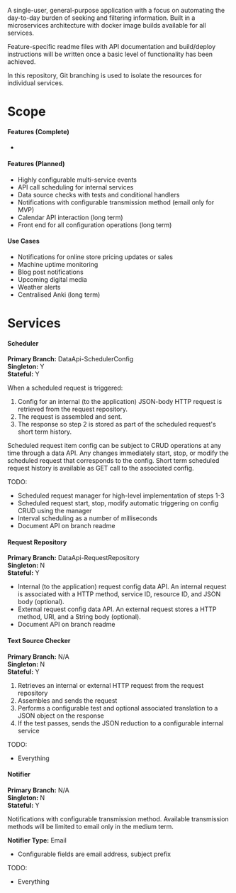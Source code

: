 A single-user, general-purpose application with a focus on automating the day-to-day burden of seeking and filtering
information. Built in a microservices architecture with docker image builds available for all services.

Feature-specific readme files with API documentation and build/deploy instructions will be written once a basic level
of functionality has been achieved.

In this repository, Git branching is used to isolate the resources for individual services.

# Scope
#### Features (Complete)
* 

#### Features (Planned)
* Highly configurable multi-service events
* API call scheduling for internal services
* Data source checks with tests and conditional handlers
* Notifications with configurable transmission method (email only for MVP)
* Calendar API interaction (long term)
* Front end for all configuration operations (long term)

#### Use Cases
* Notifications for online store pricing updates or sales
* Machine uptime monitoring
* Blog post notifications
* Upcoming digital media
* Weather alerts
* Centralised Anki (long term)

# Services
#### Scheduler
**Primary Branch:** DataApi-SchedulerConfig<br>
**Singleton:** Y<br>
**Stateful:** Y

When a scheduled request is triggered:
1. Config for an internal (to the application) JSON-body HTTP request is retrieved from the request repository.
2. The request is assembled and sent.
3. The response so step 2 is stored as part of the scheduled request's short term history.

Scheduled request item config can be subject to CRUD operations at any time through a data API. Any changes immediately 
start, stop, or modify the scheduled request that corresponds to the config. Short term scheduled request history is 
available as GET call to the associated config.

TODO:
* Scheduled request manager for high-level implementation of steps 1-3
* Scheduled request start, stop, modify automatic triggering on config CRUD using the manager
* Interval scheduling as a number of milliseconds
* Document API on branch readme

#### Request Repository
**Primary Branch:** DataApi-RequestRepository<br>
**Singleton:** N<br>
**Stateful:** Y

* Internal (to the application) request config data API. An internal request is associated with a HTTP method, service 
  ID, resource ID, and JSON body (optional).
* External request config data API. An external request stores a HTTP method, URI, and a String body (optional).
* Document API on branch readme

#### Text Source Checker
**Primary Branch:** N/A<br>
**Singleton:** N<br>
**Stateful:** Y

1. Retrieves an internal or external HTTP request from the request repository
2. Assembles and sends the request
3. Performs a configurable test and optional associated translation to a JSON object on the response
4. If the test passes, sends the JSON reduction to a configurable internal service

TODO:
* Everything

#### Notifier
**Primary Branch:** N/A<br>
**Singleton:** N<br>
**Stateful:** Y

Notifications with configurable transmission method. Available transmission methods will be limited to email only in 
the medium term. 

**Notifier Type:** Email<br>
* Configurable fields are email address, subject prefix

TODO:
* Everything
